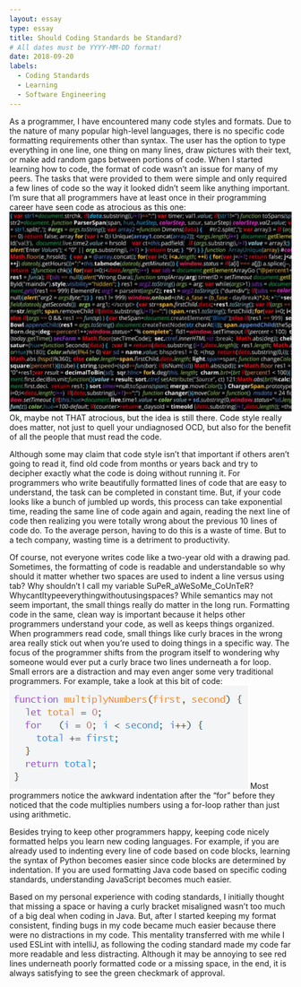 ```yaml
---
layout: essay
type: essay
title: Should Coding Standards be Standard?
# All dates must be YYYY-MM-DD format!
date: 2018-09-20
labels:
  - Coding Standards
  - Learning
  - Software Engineering
---
```


As a programmer, I have encountered many code styles and formats. Due to the nature of many popular high-level languages, there is no specific code formatting requirements other than syntax. The user has the option to type everything in one line, one thing on many lines, draw pictures with their text, or make add random gaps between portions of code. When I started learning how to code, the format of code wasn’t an issue for many of my peers. The tasks that were provided to them were simple and only required a few lines of code so the way it looked didn’t seem like anything important. I’m sure that all programmers have at least once in their programming career have seen code as atrocious as this one:
  <img class="ui larger center circular floated image" src="../images/badCode1.jpg">
Ok, maybe not THAT atrocious, but the idea is still there. Code style really does matter, not just to quell your undiagnosed OCD, but also for the benefit of all the people that must read the code.

Although some may claim that code style isn’t that important if others aren’t going to read it, find old code from months or years back and try to decipher exactly what the code is doing without running it. For programmers who write beautifully formatted lines of code that are easy to understand, the task can be completed in constant time. But, if your code looks like a bunch of jumbled up words, this process can take exponential time, reading the same line of code again and again, reading the next line of code then realizing you were totally wrong about the previous 10 lines of code do. To the average person, having to do this is a waste of time. But to a tech company, wasting time is a detriment to productivity.
  
Of course, not everyone writes code like a two-year old with a drawing pad. Sometimes, the formatting of code is readable and understandable so why should it matter whether two spaces are used to indent a line versus using tab? Why shouldn’t I call my variable SuPeR_aWeSoMe_CoUnTeR? WhycantItypeeverythingwithoutusingspaces? While semantics may not seem important, the small things really do matter in the long run. Formatting code in the same, clean way is important because it helps other programmers understand your code, as well as keeps things organized. When programmers read code, small things like curly braces in the wrong area really stick out when you’re used to doing things in a specific way. The focus of the programmer shifts from the program itself to wondering why someone would ever put a curly brace two lines underneath a for loop. Small errors are a distraction and may even anger some very traditional programmers. For example, take a look at this bit of code:
 <img class="ui larger center circular floated image" src="../images/badCode2.PNG">
Most programmers notice the awkward indentation after the “for” before they noticed that the code multiplies numbers using a for-loop rather than just using arithmetic.

Besides trying to keep other programmers happy, keeping code nicely formatted helps you learn new coding languages. For example, if you are already used to indenting every line of code based on code blocks, learning the syntax of Python becomes easier since code blocks are determined by indentation. If you are used formatting Java code based on specific coding standards, understanding JavaScript becomes much easier.
  
Based on my personal experience with coding standards, I initially thought that missing a space or having a curly bracket misaligned wasn’t too much of a big deal when coding in Java. But, after I started keeping my format consistent, finding bugs in my code became much easier because there were no distractions in my code. This mentality transferred with me while I used ESLint with intelliJ, as following the coding standard made my code far more readable and less distracting. Although it may be annoying to see red lines underneath poorly formatted code or a missing space, in the end, it is always satisfying to see the green checkmark of approval.
